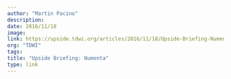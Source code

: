 ```yaml
---
author: "Martin Pacino"
description:
date: 2016/11/18
image:
link: https://upside.tdwi.org/articles/2016/11/18/Upside-Briefing-Numenta.aspx
org: "TDWI"
tags:
title: "Upside Briefing: Numenta"
type: link
---
```

